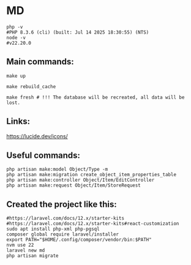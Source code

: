 
# MD

```shell
php -v
#PHP 8.3.6 (cli) (built: Jul 14 2025 18:30:55) (NTS)
node -v
#v22.20.0
```

## Main commands:

```shell
make up
```

```shell
make rebuild_cache
```

```shell
make fresh # !!! The database will be recreated, all data will be lost.
```

## Links:

https://lucide.dev/icons/

## Useful commands:

```shell
php artisan make:model Object/Type -m
php artisan make:migration create_object_item_properties_table
php artisan make:controller Object/Item/EditController
php artisan make:request Object/Item/StoreRequest
```

## Created the project like this:

```shell
#https://laravel.com/docs/12.x/starter-kits
#https://laravel.com/docs/12.x/starter-kits#react-customization
sudo apt install php-xml php-pgsql
composer global require laravel/installer
export PATH="$HOME/.config/composer/vendor/bin:$PATH"
nvm use 22
laravel new md
php artisan migrate
```
